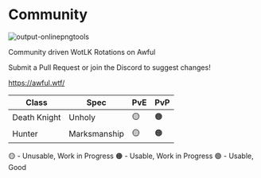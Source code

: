 # Community
![output-onlinepngtools](https://github.com/Snoogens101/Community/assets/77063463/5950efaa-51d5-46e2-b063-237c29977df8)


Community driven WotLK Rotations on Awful

Submit a Pull Request or join the Discord to suggest changes!

https://awful.wtf/

| Class  | Spec | PvE | PvP |
| ------------- | ------------- | ------------- | ------------- |
| Death Knight  | Unholy  | 🟡 | 🟠 |
| Hunter  | Marksmanship  | 🟡 | 🟠 |

🟡 - Unusable, Work in Progress
🟠 - Usable, Work in Progress
🟢 - Usable, Good
